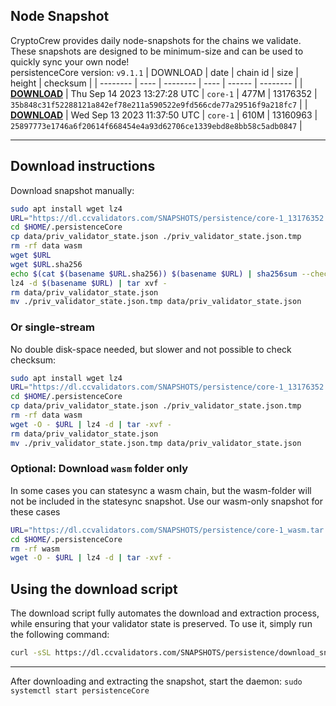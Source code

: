 ## Node Snapshot
CryptoCrew provides daily node-snapshots for the chains we validate. These snapshots are designed to be minimum-size and can be used to quickly sync your own node!  
persistenceCore version: `v9.1.1`
| DOWNLOAD | date | chain id | size | height | checksum |
| -------- | ---- | -------- | ---- | ------ | -------- |
| **[DOWNLOAD](https://dl.ccvalidators.com/SNAPSHOTS/persistence/core-1_13176352.tar.lz4)** | Thu Sep 14 2023 13:27:28 UTC | `core-1` | 477M | 13176352 | `35b848c31f52288121a842ef78e211a590522e9fd566cde77a29516f9a218fc7` |
| **[DOWNLOAD](https://dl.ccvalidators.com/SNAPSHOTS/persistence/core-1_13160963.tar.lz4)** | Wed Sep 13 2023 11:37:50 UTC | `core-1` | 610M | 13160963 | `25897773e1746a6f20614f668454e4a93d62706ce1339ebd8e8bb58c5adb0847` |

---

## Download instructions
Download snapshot manually:
```sh
sudo apt install wget lz4
URL="https://dl.ccvalidators.com/SNAPSHOTS/persistence/core-1_13176352.tar.lz4"
cd $HOME/.persistenceCore
cp data/priv_validator_state.json ./priv_validator_state.json.tmp
rm -rf data wasm
wget $URL
wget $URL.sha256
echo $(cat $(basename $URL.sha256)) $(basename $URL) | sha256sum --check
lz4 -d $(basename $URL) | tar xvf -
rm data/priv_validator_state.json
mv ./priv_validator_state.json.tmp data/priv_validator_state.json
```

### Or single-stream
No double disk-space needed, but slower and not possible to check checksum:
```sh
sudo apt install wget lz4
URL="https://dl.ccvalidators.com/SNAPSHOTS/persistence/core-1_13176352.tar.lz4"
cd $HOME/.persistenceCore
cp data/priv_validator_state.json ./priv_validator_state.json.tmp
rm -rf data wasm
wget -O - $URL | lz4 -d | tar -xvf -
rm data/priv_validator_state.json
mv ./priv_validator_state.json.tmp data/priv_validator_state.json
```

### Optional: Download `wasm` folder only
In some cases you can statesync a wasm chain, but the wasm-folder will not be included in the statesync snapshot. Use our wasm-only snapshot for these cases
```sh
URL="https://dl.ccvalidators.com/SNAPSHOTS/persistence/core-1_wasm.tar.lz4"
cd $HOME/.persistenceCore
rm -rf wasm
wget -O - $URL | lz4 -d | tar -xvf -
```



## Using the download script

The download script fully automates the download and extraction process, while ensuring that your validator state is preserved. To use it, simply run the following command:
```sh
curl -sSL https://dl.ccvalidators.com/SNAPSHOTS/persistence/download_snapshot.sh | bash
```
---

After downloading and extracting the snapshot, start the daemon: `sudo systemctl start persistenceCore`

